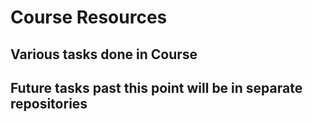# Course Resources
## Various tasks done in Course
## Future tasks past this point will be in separate repositories
